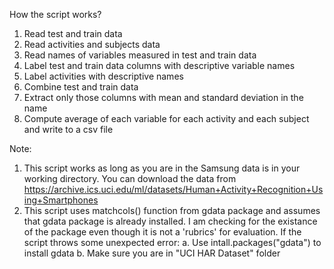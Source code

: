 How the script works?

1. Read test and train data
2. Read activities and subjects data
3. Read names of variables measured in test and train data
4. Label test and train data columns with descriptive variable names
5. Label activities with descriptive names
6. Combine test and train data
7. Extract only those columns with mean and standard deviation in the name
8. Compute average of each variable for each activity and each subject and write to a csv file

Note:

1. This script works as long as you are in the Samsung data is in your working directory. You can download the data from https://archive.ics.uci.edu/ml/datasets/Human+Activity+Recognition+Using+Smartphones
2. This script uses matchcols() function from gdata package and assumes that gdata package is already
installed. I am checking for the existance of the package even though  it is not a 'rubrics' for evaluation.
If the script throws some unexpected error:
	a. Use intall.packages("gdata") to install gdata
	b. Make sure you are in "UCI HAR Dataset" folder
